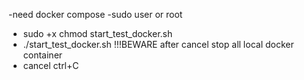 -need docker compose
-sudo user or root

- sudo +x chmod start_test_docker.sh
- ./start_test_docker.sh !!!BEWARE after cancel stop all local docker container
- cancel ctrl+C